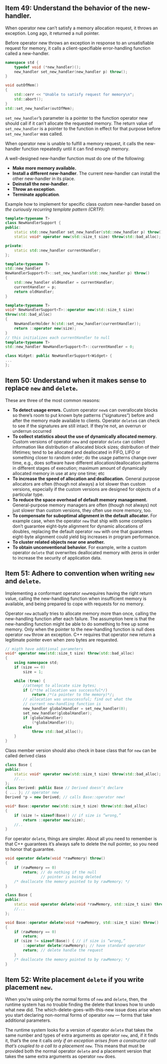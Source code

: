 ## Item 49: Understand the behavior of the new-handler.
When operator new can’t satisfy a memory allocation request, it throws an exception. Long ago, it returned a null pointer.

Before operator new throws an exception in response to an unsatisfiable request for memory, it calls a client-specifiable error-handling function called a new-handler.
```c++
namespace std {
    typedef void (*new_handler)();
    new_handler set_new_handler(new_handler p) throw();
}

void outOfMem()
{
    std::cerr << "Unable to satisfy request for memory\n";
    std::abort();
}
std::set_new_handler(outOfMem);
```
`set_new_handler`’s parameter is a pointer to the function operator new should call if it can’t allocate the requested memory. The return value of `set_new_handler` is a pointer to the function in effect for that purpose before `set_new_handler` was called.

When operator new is unable to fulfill a memory request, it calls the new-handler function repeatedly until it can find enough memory.

A well-designed new-handler function must do one of the following:
+ **Make more memory available.**
+ **Install a different new-handler**. The current new-handler can install the other new-handler in its place.
+ **Deinstall the new-handler**.
+ **Throw an exception**.
+ **Terminate application**.

Example how to implement for specific class custom new-handler based on _the curiously recurring template pattern (CRTP)_: 
```c++
template<typename T> 
class NewHandlerSupport { 
public: 
    static std::new_handler set_new_handler(std::new_handler p) throw();
    static void* operator new(std::size_t size) throw(std::bad_alloc);

private:
    static std::new_handler currentHandler;
};

template<typename T>
std::new_handler
NewHandlerSupport<T>::set_new_handler(std::new_handler p) throw()
{
    std::new_handler oldHandler = currentHandler;
    currentHandler = p;
    return oldHandler;
}

template<typename T>
void* NewHandlerSupport<T>::operator new(std::size_t size)
throw(std::bad_alloc)
{
    NewHandlerHolder h(std::set_new_handler(currentHandler));
    return ::operator new(size);
}
// this initializes each currentHandler to null
template<typename T>
std::new_handler NewHandlerSupport<T>::currentHandler = 0;

class Widget: public NewHandlerSupport<Widget> {
...
};
```



## Item 50: Understand when it makes sense to replace `new` and `delete`.
These are three of the most common reasons:
+ **To detect usage errors.** Custom operator `new`s can overallocate blocks so there’s room to put known byte patterns (“signatures”) before and after the memory made available to clients. Operator `delete`s can check to see if the signatures are still intact. If they’re not, an overrun or underrun occurred
+ **To collect statistics about the use of dynamically allocated memory.** Custom versions of operator `new` and operator `delete` can collect information like distribution of allocated block sizes; distribution of their lifetimes; tend to be allocated and deallocated in FIFO, LIFO or something closer to random order; do the usage patterns change over time, e.g., does software have different allocation/deallocation patterns in different stages of execution; maximum amount of dynamically allocated memory in use at any one time; etc
+ **To increase the speed of allocation and deallocation.** General purpose allocators are often (though not always) a lot slower than custom versions, especially if the custom versions are designed for objects of a particular type.
+ **To reduce the space overhead of default memory management.** General-purpose memory managers are often (though not always) not just slower than custom versions, they often use more memory, too.
+ **To compensate for suboptimal alignment in the default allocator.** For example case, when the operator `new` that ship with some compilers don’t guarantee eight-byte alignment for dynamic allocations of doubles, replacing the default operator `new` with one that guarantees eight-byte alignment could yield big increases in program performance.
+ **To cluster related objects near one another.**
+ **To obtain unconventional behavior.** For example, write a custom operator `delete` that overwrites deallocated memory with zeros in order to increase the security of application data.



## Item 51: Adhere to convention when writing `new` and `delete`.
Implementing a conformant operator `new`requires having the right return value, calling the new-handling function when insufficient memory is available, and being prepared to cope with requests for no memory.

Operator `new` actually tries to allocate memory more than once, calling the new-handling function after each failure. The assumption here is that the new-handling function might be able to do something to free up some memory. Only when the pointer to the new-handling function is null does operator `new` throw an exception. C++ requires that operator new return a legitimate pointer even when zero bytes are requested.

```c++
// migth have additional parameters
void* operator new(std::size_t size) throw(std::bad_alloc)
{
    using namespace std;
    if (size == 0)
        size = 1; 

    while (true) {
        //attempt to allocate size bytes;
        if (/*the allocation was successful*/)
            return /*(a pointer to the memory)*/;
        // allocation was unsuccessful; find out what the
        // current new-handling function is
        new_handler globalHandler = set_new_handler(0);
        set_new_handler(globalHandler);
        if (globalHandler) 
            (*globalHandler)();
        else 
            throw std::bad_alloc();
    }
}
```
Class member version should also check in base class that for `new` can be called derived class
```c++
class Base {
public:
    static void* operator new(std::size_t size) throw(std::bad_alloc);
    //...
};
class Derived: public Base // Derived doesn’t declare
{ ... }; // operator new
Derived *p = new Derived; // calls Base::operator new!

void* Base::operator new(std::size_t size) throw(std::bad_alloc)
{
    if (size != sizeof(Base)) // if size is “wrong,”
        return ::operator new(size);
    //..
}
```

For operator `delete`, things are simpler. About all you need to remember is that C++ guarantees it’s always safe to delete the null pointer, so you need to honor that guarantee.
```c++
void operator delete(void *rawMemory) throw()
{
    if (rawMemory == 0) 
        return; // do nothing if the null
                // pointer is being deleted
    /* deallocate the memory pointed to by rawMemory; */
}

class Base { 
public: 
    static void operator delete(void *rawMemory, std::size_t size) throw();
    //...
};

void Base::operator delete(void *rawMemory, std::size_t size) throw()
{
    if (rawMemory == 0) 
        return; 
    if (size != sizeof(Base)) { // if size is “wrong,”
        ::operator delete(rawMemory); // have standard operator
        return; // delete handle the request
    }
    /* deallocate the memory pointed to by rawMemory; */
}
```



## Item 52: Write placement `delete` if you write placement `new`.
When you’re using only the normal forms of `new` and `delete`, then, the runtime system has no trouble finding the delete that knows how to undo what new did. The which-delete-goes-with-this-new issue does arise when you start declaring non-normal forms of operator `new` — forms that take additional parameters.

The runtime system looks for a version of operator `delete` that takes the same number and types of extra arguments as operator `new`, and, if it finds it, that’s
the one it calls _only if an exception arises from a constructor call that’s coupled to a call to a placement `new`._ This means that must be provided both the normal operator `delete` and a placement version that takes the same extra arguments as operator `new` does.



